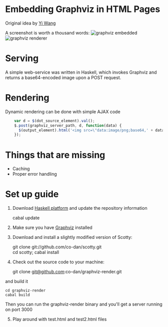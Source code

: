 # Embedding Graphviz in HTML Pages #

Original idea by [Yi Wang](https://github.com/wangkuiyi/graphviz-server/)

A screenshot is worth a thousand words:
![graphviz embedded](http://i.imgur.com/uMJbT.png)
![graphviz renderer](http://i.imgur.com/FJNMg.png)

# Serving #

A simple web-service was written in Haskell, which invokes Graphviz and returns a base64-encoded image upon a POST request.

# Rendering #

Dynamic rendering can be done with simple AJAX code

```javascript
    var d = $(dot_source_element).val();
    $.post(graphviz_server_path, d, function(data) {
      $(output_element).html('<img src=\"data:image/png;base64,' + data + '\" />');
    });
```

# Things that are missing # 

- Caching
- Proper error handling 

# Set up guide #

1. Download [Haskell platform](http://hackage.haskell.org/platform/) and update the repository information
   
    cabal update

2. Make sure you have [Graphviz](http://graphviz.org) installed
3. Download and install a slightly modified version of Scotty:

    git clone git://github.com/co-dan/scotty.git   
    cd scotty; cabal install

4. Check out the source code to your machine:
   
    git clone git@github.com:co-dan/graphviz-render.git

and build it

    cd graphviz-render
    cabal build

Then you can run the graphviz-render binary and you'll get a server running on port 3000

5. Play around with test.html and test2.html files
